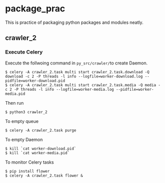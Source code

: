 # package_prac
This is practice of packaging python packages and modules neatly.

## crawler_2
### Execute Celery
Execute the follwoing command in `py_src/crawler/`to create Daemon.
```shell
$ celery -A crawler_2.task multi start crawler_2.task.download -Q download -c 2 -P threads -l info --logfile=worker-download.log --pidfile=worker-download.pid
$ celery -A crawler_2.task multi start crawler_2.task.media -Q media -c 2 -P threads -l info --logfile=worker-media.log --pidfile=worker-media.pid
```

Then run
```shell
$ python3 crawler_2
```

To empty queue
```shell
$ celery -A crawler_2.task purge
```

To empty Daemon
```shell
$ kill `cat worker-download.pid`
$ kill `cat worker-media.pid`
```

To monitor Celery tasks
```shell
$ pip install flower
$ celery -A crawler_2.task flower &
```
